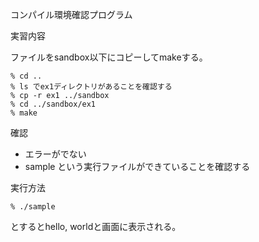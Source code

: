 コンパイル環境確認プログラム

実習内容

ファイルをsandbox以下にコピーしてmakeする。

    % cd ..
    % ls でex1ディレクトリがあることを確認する
    % cp -r ex1 ../sandbox
    % cd ../sandbox/ex1
    % make

確認

* エラーがでない
* sample という実行ファイルができていることを確認する

実行方法

    % ./sample

とするとhello, worldと画面に表示される。
